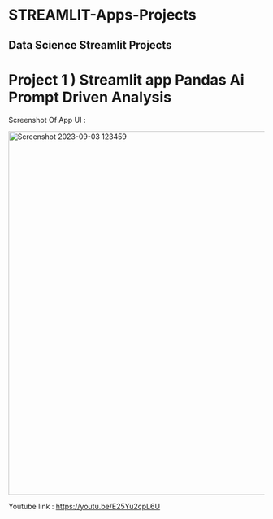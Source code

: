 # STREAMLIT-Apps-Projects
## Data Science Streamlit Projects 

# Project 1 ) Streamlit app Pandas Ai Prompt Driven Analysis
Screenshot Of App UI :

<img width="715" alt="Screenshot 2023-09-03 123459" src="https://github.com/gitAkashDass/STREAMLIT-Apps-Projects/assets/122095100/439b133b-d700-439a-8dd9-0ec88301f6ac">

Youtube link : https://youtu.be/E25Yu2cpL6U
